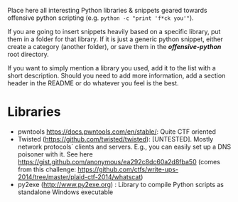 Place here all interesting Python libraries & snippets geared towards offensive python scripting (e.g. `python -c "print 'f*ck you'"`).

If you are going to insert snippets heavily based on a specific library, put them in a folder for that library. If it is just a generic python snippet, either create a category (another folder), or save them in the ***offensive-python*** root directory.

If you want to simply mention a library you used, add it to the list with a short description. Should you need to add more information, add a section header in the README or do whatever you feel is the best.

# Libraries
* pwntools https://docs.pwntools.com/en/stable/: Quite CTF oriented
* Twisted (https://github.com/twisted/twisted): [UNTESTED]. Mostly network protocols´ clients and servers. E.g., you can easily set up a DNS poisoner with it. See here https://gist.github.com/anonymous/ea292c8dc60a2d8fba50 (comes from this challenge: https://github.com/ctfs/write-ups-2014/tree/master/plaid-ctf-2014/whatscat)
* py2exe (http://www.py2exe.org) : Library to compile Python scripts as standalone Windows executable
